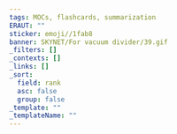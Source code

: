 ```yaml
---
tags: MOCs, flashcards, summarization
ERAUT: ""
sticker: emoji//1fab8
banner: SKYNET/For vacuum divider/39.gif
_filters: []
_contexts: []
_links: []
_sort:
  field: rank
  asc: false
  group: false
_template: ""
_templateName: ""
---
```

```folder-index-content
```
